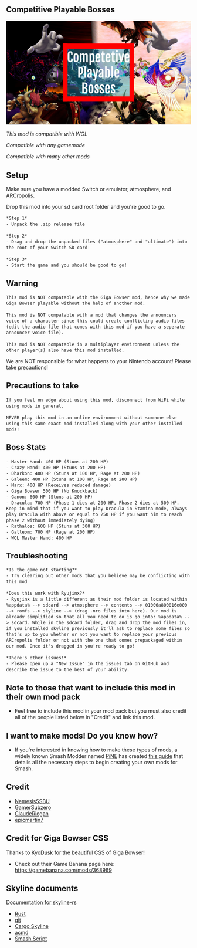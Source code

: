 ## Competitive Playable Bosses

![](https://github.com/NemesisSSBU/NemesisSSBU/blob/main/CompBossImg.png?raw=true)

*This mod is compatible with WOL*

*Compatible with any gamemode*

*Compatible with many other mods*

## Setup
Make sure you have a modded Switch or emulator, atmosphere, and ARCropolis.

Drop this mod into your sd card root folder and you're good to go.
```
*Step 1*
- Unpack the .zip release file

*Step 2*
- Drag and drop the unpacked files ("atmosphere" and "ultimate") into the root of your Switch SD card

*Step 3*
- Start the game and you should be good to go!
```
## Warning
```
This mod is NOT compatable with the Giga Bowser mod, hence why we made Giga Bowser playable without the help of another mod.

This mod is NOT compatable with a mod that changes the announcers voice of a character since this could create conflicting audio files (edit the audio file that comes with this mod if you have a seperate announcer voice file).

This mod is NOT compatable in a multiplayer environment unless the other player(s) also have this mod installed.
```
We are NOT responsible for what happens to your Nintendo account! Please take precautions!

## Precautions to take
```
If you feel on edge about using this mod, disconnect from WiFi while using mods in general.

NEVER play this mod in an online environment without someone else using this same exact mod installed along with your other installed mods!
```
## Boss Stats
```
- Master Hand: 400 HP (Stuns at 200 HP)
- Crazy Hand: 400 HP (Stuns at 200 HP)
- Dharkon: 400 HP (Stuns at 100 HP, Rage at 200 HP)
- Galeem: 400 HP (Stuns at 100 HP, Rage at 200 HP)
- Marx: 400 HP (Receives reduced damage)
- Giga Bowser 500 HP (No Knockback)
- Ganon: 600 HP (Stuns at 200 HP)
- Dracula: 700 HP (Phase 1 dies at 200 HP, Phase 2 dies at 500 HP. Keep in mind that if you want to play Dracula in Stamina mode, always play Dracula with above or equal to 250 HP if you want him to reach phase 2 without immediately dying)
- Rathalos: 600 HP (Stuns at 300 HP)
- Galleom: 700 HP (Rage at 200 HP)
- WOL Master Hand: 400 HP
```
## Troubleshooting
```
*Is the game not starting?*
- Try clearing out other mods that you believe may be conflicting with this mod

*Does this work with Ryujinx?*
- Ryujinx is a little different as their mod folder is located within %appdata% --> sdcard --> atmosphere --> contents --> 01006a800016e000 --> romfs --> skyline --> (drag .nro files into here). Our mod is already simplified so that all you need to do is go into: %appdata% --> sdcard. While in the sdcard folder, drag and drop the mod files in, if you installed skyline previously it'll ask to replace some files so that's up to you whether or not you want to replace your previous ARCropolis folder or not with the one that comes prepackaged within our mod. Once it's dragged in you're ready to go!

*There's other issues!*
- Please open up a "New Issue" in the issues tab on GitHub and describe the issue to the best of your ability.
```
## Note to those that want to include this mod in their own mod pack
- Feel free to include this mod in your mod pack but you must also credit all of the people listed below in "Credit" and link this mod.

## I want to make mods! Do you know how?
- If you're interested in knowing how to make these types of mods, a widely known Smash Modder named [PiNE](https://github.com/FaultyPine) has created [this guide](https://docs.google.com/document/d/1y_JX5LNsQ8jUBfrghRkL8VkvfMWUIXSrrscM5qj7s6U/edit) that details all the necessary steps to begin creating your own mods for Smash.
## Credit
- [NemesisSSBU](https://github.com/NemesisSSBU)
- [GamerSubzero](https://github.com/GamerSubzero)
- [ClaudeRiegan](https://github.com/ClaudevonRiegan)
- [epicmartin7](https://github.com/epicmartin7)
## Credit for Giga Bowser CSS
Thanks to [KyoDusk](https://gamebanana.com/members/1834863) for the beautiful CSS of Giga Bowser!
- Check out their Game Banana page here: https://gamebanana.com/mods/368969
## Skyline documents
[Documentation for skyline-rs](https://ultimate-research.github.io/skyline-rs-template/doc/skyline/index.html)
* [Rust](https://www.rust-lang.org/install.html)
* [git](https://git-scm.com/book/en/v2/Getting-Started-Installing-Git)
* [Cargo Skyline](https://github.com/jam1garner/cargo-skyline)
* [acmd](https://github.com/ultimate-research/skyline-acmd.git)
* [Smash Script](https://github.com/blu-dev/smash-script.git)
